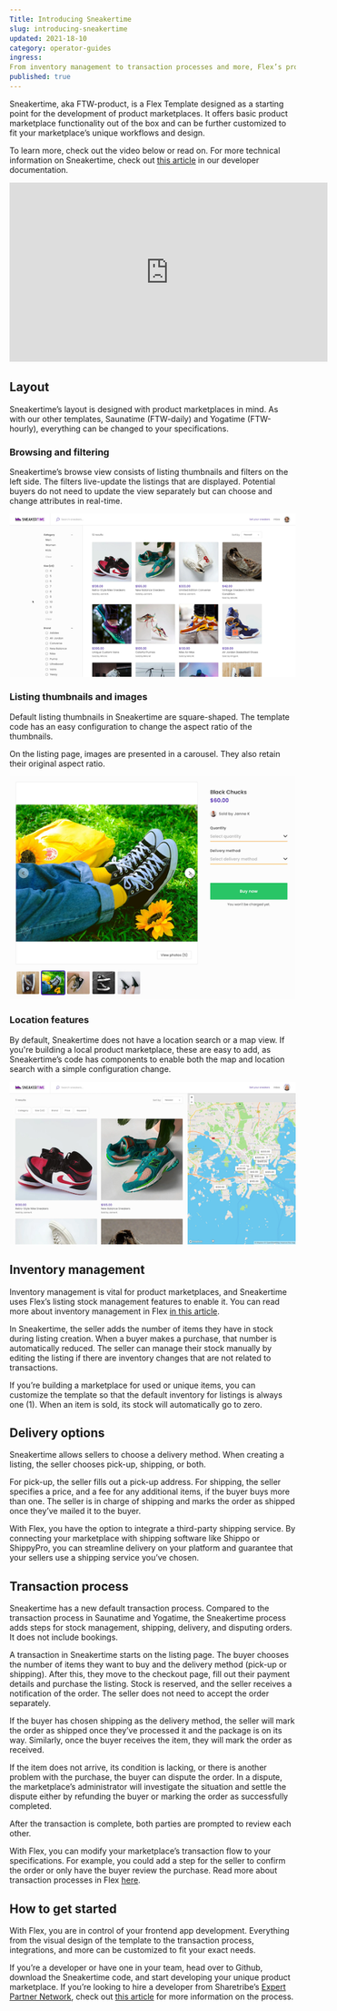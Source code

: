 ```yaml
---
Title: Introducing Sneakertime
slug: introducing-sneakertime
updated: 2021-18-10
category: operator-guides
ingress:
From inventory management to transaction processes and more, Flex’s product marketplace template Sneakertime offers the functionality you need to build your unique product marketplace.
published: true
---
```


Sneakertime, aka FTW-product, is a Flex Template designed as a starting point for the development of product marketplaces. It offers basic product marketplace functionality out of the box and can be further customized to fit your marketplace’s unique workflows and design.

To learn more, check out the video below or read on. For more technical information on Sneakertime, check out [this article](https://www.sharetribe.com/docs/ftw-introduction/ftw-product/) in our developer documentation.

<iframe width="560" height="315" src="https://www.youtube.com/embed/XUpxn_K4Mm8" title="YouTube video player" frameborder="0" allow="accelerometer; autoplay; clipboard-write; encrypted-media; gyroscope; picture-in-picture" allowfullscreen></iframe>

## Layout

Sneakertime’s layout is designed with product marketplaces in mind. As with our other templates, Saunatime (FTW-daily) and Yogatime (FTW-hourly), everything can be changed to your specifications.

### Browsing and filtering

Sneakertime’s browse view consists of listing thumbnails and filters on the left side. The filters live-update the listings that are displayed. Potential buyers do not need to update the view separately but can choose and change attributes in real-time.

![Sneakertime's default browse view](./browse.png)

### Listing thumbnails and images

Default listing thumbnails in Sneakertime are square-shaped. The template code has an easy configuration to change the aspect ratio of the thumbnails.

On the listing page, images are presented in a carousel. They also retain their original aspect ratio.

![Listing page carousel](./carousel.png)

### Location features

By default, Sneakertime does not have a location search or a map view. If you're building a local product marketplace, these are easy to add, as Sneakertime’s code has components to enable both the map and location search with a simple configuration change.

![Sneakertime browse view with a map next to listings](./local.png)

## Inventory management

Inventory management is vital for product marketplaces, and Sneakertime uses Flex’s listing stock management features to enable it. You can read more about inventory management in Flex [in this article](https://www.sharetribe.com/docs/operator-guides/inventory-management).

In Sneakertime, the seller adds the number of items they have in stock during listing creation. When a buyer makes a purchase, that number is automatically reduced. The seller can manage their stock manually by editing the listing if there are inventory changes that are not related to transactions.

If you’re building a marketplace for used or unique items, you can customize the template so that the default inventory for listings is always one (1). When an item is sold, its stock will automatically go to zero. 

## Delivery options

Sneakertime allows sellers to choose a delivery method. When creating a listing, the seller chooses pick-up, shipping, or both. 

For pick-up, the seller fills out a pick-up address. For shipping, the seller specifies a price, and a fee for any additional items, if the buyer buys more than one. The seller is in charge of shipping and marks the order as shipped once they’ve mailed it to the buyer.

With Flex, you have the option to integrate a third-party shipping service. By connecting your marketplace with shipping software like Shippo or ShippyPro, you can streamline delivery on your platform and guarantee that your sellers use a shipping service you’ve chosen.

## Transaction process

Sneakertime has a new default transaction process. Compared to the transaction process in Saunatime and Yogatime, the Sneakertime process adds steps for stock management, shipping, delivery, and disputing orders. It does not include bookings.

A transaction in Sneakertime starts on the listing page. The buyer chooses the number of items they want to buy and the delivery method (pick-up or shipping). After this, they move to the checkout page, fill out their payment details and purchase the listing. Stock is reserved, and the seller receives a notification of the order. The seller does not need to accept the order separately.

If the buyer has chosen shipping as the delivery method, the seller will mark the order as shipped once they’ve processed it and the package is on its way. Similarly, once the buyer receives the item, they will mark the order as received.

If the item does not arrive, its condition is lacking, or there is another problem with the purchase, the buyer can dispute the order. In a dispute, the marketplace’s administrator will investigate the situation and settle the dispute either by refunding the buyer or marking the order as successfully completed.

After the transaction is complete, both parties are prompted to review each other. 

With Flex, you can modify your marketplace’s transaction flow to your specifications. For example, you could add a step for the seller to confirm the order or only have the buyer review the purchase. Read more about transaction processes in Flex [here](https://www.sharetribe.com/docs/operator-guides/transaction-process).

## How to get started

With Flex, you are in control of your frontend app development. Everything from the visual design of the template to the transaction process, integrations, and more can be customized to fit your exact needs.

If you’re a developer or have one in your team, head over to Github, download the Sneakertime code, and start developing your unique product marketplace. If you’re looking to hire a developer from Sharetribe’s [Expert Partner Network](https://www.sharetribe.com/experts/), check out [this article](https://www.sharetribe.com/docs/operator-guides/how-to-hire-developer/) for more information on the process.